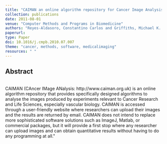 ```yaml
---
title: "CAIMAN an online algorithm repository for Cancer Image Analysis"
collection: publications
date: 2011-08-01
venue: "Computer Methods and Programs in Biomedicine"
authors: "Reyes-Aldasoro, Constantino Carlos and Griffiths, Michael K. and Savas, Deniz and Tozer, Gillian M."
paperurl:
type: Paper
doi: 10.1016/j.cmpb.2010.07.007
theme: "cancer, methods, software, medicalimaging"
resources: " "
---
```

<h2> Abstract </h2>  <br> CAIMAN (CAncer IMage ANalysis: http://www.caiman.org.uk) is an online algorithm repository that provides specifically designed algorithms to analyse the images produced by experiments relevant to Cancer Research and Life Sciences, especially vascular biology. CAIMAN is accessed through a user-friendly website where researchers can upload their images and the results are returned by email. CAIMAN does not intend to replace more sophisticated software solutions such as ImageJ, Matlab, or commercial packages, but it will provide a first stop where any researcher can upload images and can obtain quantitative results without having to do any programming at all."
